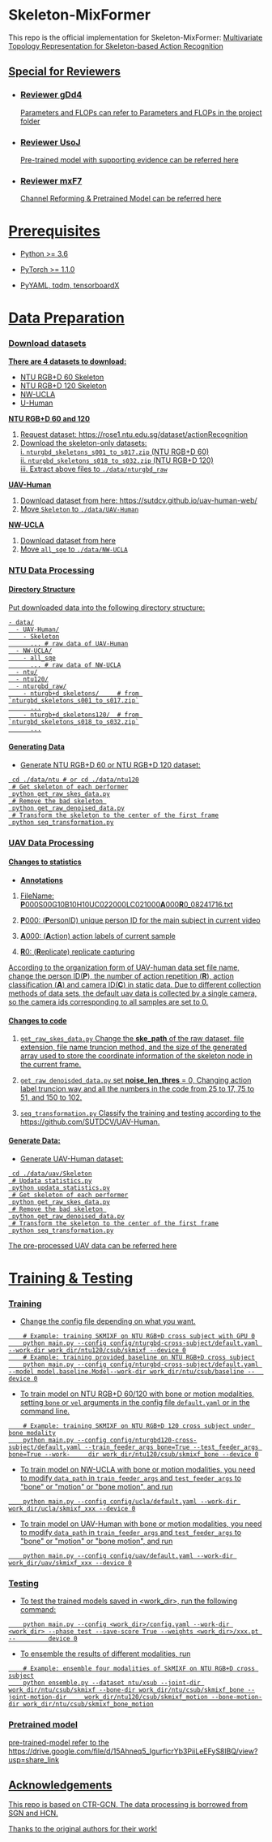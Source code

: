# Skeleton-MixFormer
This repo is the official implementation for Skeleton-MixFormer: <u>Multivariate Topology Representation for Skeleton-based Action Recognition<u>

## Special for Reviewers

+ ### Reviewer gDd4
  Parameters and FLOPs can refer to Parameters and FLOPs in the project folder
+ ### Reviewer UsoJ
  Pre-trained model with supporting evidence can be referred [here](https://drive.google.com/drive/folders/1690ae4E158cI-UYxBEoGBSdO4gW-ncf_?usp=sharing)
+ ### Reviewer mxF7
  Channel Reforming & Pretrained Model can be referred [here](https://drive.google.com/drive/folders/1tjYiI_91qdsJCqAfqAWSkIoPQ8gZM5I0?usp=sharing)





# Prerequisites

+ Python >= 3.6

+ PyTorch >= 1.1.0

+ PyYAML, tqdm, tensorboardX

# Data Preparation

### Download datasets

**There are 4 datasets to download:**
+ NTU RGB+D 60 Skeleton
+ NTU RGB+D 120 Skeleton
+ NW-UCLA
+ U-Human

**NTU RGB+D 60 and 120**

1. Request dataset: https://rose1.ntu.edu.sg/dataset/actionRecognition
2. Download the skeleton-only datasets:  
    i. ```nturgbd_skeletons_s001_to_s017.zip``` (NTU RGB+D 60)  
    ii. ```nturgbd_skeletons_s018_to_s032.zip``` (NTU RGB+D 120)  
    iii. Extract above files to ```./data/nturgbd_raw```  

**UAV-Human**

1. Download dataset from here: https://sutdcv.github.io/uav-human-web/
2. Move ```Skeleton``` to ```./data/UAV-Human```

**NW-UCLA**

1. Download dataset from [here](https://drive.google.com/file/d/1wWhgqMEQlrCKcJHu6W72Zk_iloS7_JJw/view?usp=share_link)
2. Move ```all_sqe``` to ```./data/NW-UCLA```



### NTU Data Processing

#### Directory Structure

Put downloaded data into the following directory structure:
~~~
- data/
  - UAV-Human/
    - Skeleton
      ... # raw data of UAV-Human
  - NW-UCLA/
    - all_sqe
      ... # raw data of NW-UCLA
  - ntu/
  - ntu120/
  - nturgbd_raw/
    - nturgb+d_skeletons/     # from `nturgbd_skeletons_s001_to_s017.zip`
      ...
    - nturgb+d_skeletons120/  # from `nturgbd_skeletons_s018_to_s032.zip`
      ...
~~~

#### Generating Data

+ Generate NTU RGB+D 60 or NTU RGB+D 120 dataset:
~~~
 cd ./data/ntu # or cd ./data/ntu120
 # Get skeleton of each performer
 python get_raw_skes_data.py
 # Remove the bad skeleton 
 python get_raw_denoised_data.py
 # Transform the skeleton to the center of the first frame
 python seq_transformation.py
~~~

### UAV Data Processing

#### Changes to statistics  
+ **Annotations**  

1. FileName: **P**000S00G10B10H10UC022000LC021000**A**000**R**0_08241716.txt  

2. **P**000: (**P**ersonID) unique person ID for the main subject in current video

3. **A**000: (**A**ction) action labels of current sample  

4. **R**0: (**R**eplicate) replicate capturing  

According to the organization form of UAV-human data set file name, change the person ID(**P**), the number of action repetition (**R**), action classification (**A**) and camera ID(**C**) in static data. Due to different collection methods of data sets, the default uav data is collected by a single camera, so the camera ids corresponding to all samples are set to 0.

#### Changes to code 

1. ```get_raw_skes_data.py``` Change the **ske_path** of the raw dataset, file extension, file name truncion method, and the size of the generated array used to store the coordinate information of the skeleton node in the current frame.

2. ```get_raw_denoisded_data.py``` set **noise_len_thres** = 0, Changing action label truncion way and all the numbers in the code from 25 to 17, 75 to 51, and 150 to 102. 

3. ```seq_transformation.py``` Classify the training and testing according to the https://github.com/SUTDCV/UAV-Human. 
 

#### Generate Data:

+ Generate UAV-Human dataset:
~~~
 cd ./data/uav/Skeleton
 # Updata statistics.py
 python updata_statistics.py
 # Get skeleton of each performer
 python get_raw_skes_data.py
 # Remove the bad skeleton 
 python get_raw_denoised_data.py
 # Transform the skeleton to the center of the first frame
 python seq_transformation.py
~~~
The pre-processed UAV data can be referred [here](https://drive.google.com/drive/my-drive)
    
# Training & Testing
### Training
+ Change the config file depending on what you want.
~~~
    # Example: training SKMIXF on NTU RGB+D cross subject with GPU 0
    python main.py --config config/nturgbd-cross-subject/default.yaml --work-dir work_dir/ntu120/csub/skmixf --device 0
    # Example: training provided baseline on NTU RGB+D cross subject
    python main.py --config config/nturgbd-cross-subject/default.yaml --model model.baseline.Model--work-dir work_dir/ntu/csub/baseline --     device 0
~~~
+ To train model on NTU RGB+D 60/120 with bone or motion modalities, setting ```bone``` or ```vel``` arguments in the config file ```default.yaml``` or in the command line.
~~~
    # Example: training SKMIXF on NTU RGB+D 120 cross subject under bone modality
    python main.py --config config/nturgbd120-cross-subject/default.yaml --train_feeder_args bone=True --test_feeder_args bone=True --work-     dir work_dir/ntu120/csub/skmixf_bone --device 0
~~~
+ To train model on NW-UCLA with bone or motion modalities, you need to modify ```data_path``` in ```train_feeder_args``` and ```test_feeder_args``` to "bone" or "motion" or "bone motion", and run
~~~
    python main.py --config config/ucla/default.yaml --work-dir work_dir/ucla/skmixf_xxx --device 0
~~~
+ To train model on UAV-Human with bone or motion modalities, you need to modify ```data_path``` in ```train_feeder_args``` and ```test_feeder_args``` to "bone" or "motion" or "bone motion", and run
~~~
    python main.py --config config/uav/default.yaml --work-dir work_dir/uav/skmixf_xxx --device 0
~~~

### Testing

+ To test the trained models saved in <work_dir>, run the following command:  

~~~
    python main.py --config <work_dir>/config.yaml --work-dir <work_dir> --phase test --save-score True --weights <work_dir>/xxx.pt --         device 0
~~~

+ To ensemble the results of different modalities, run  

~~~
    # Example: ensemble four modalities of SkMIXF on NTU RGB+D cross subject
    python ensemble.py --dataset ntu/xsub --joint-dir work_dir/ntu/csub/skmixf --bone-dir work_dir/ntu/csub/skmixf_bone --joint-motion-dir     work_dir/ntu120/csub/skmixf_motion --bone-motion-dir work_dir/ntu/csub/skmixf_bone_motion
~~~

### Pretrained model
pre-trained-model refer to the https://drive.google.com/file/d/15Ahneq5_IgurficrYb3PiiLeEFyS8lBQ/view?usp=share_link
    
## Acknowledgements
This repo is based on [CTR-GCN](https://github.com/Uason-Chen/CTR-GCN). The data processing is borrowed from [SGN](https://github.com/microsoft/SGN) and [HCN](https://github.com/huguyuehuhu/HCN-pytorch).

Thanks to the original authors for their work!  


